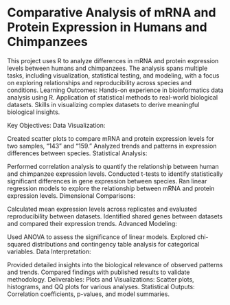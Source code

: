 # Comparative Analysis of mRNA and Protein Expression in Humans and Chimpanzees
This project uses R to analyze differences in mRNA and protein expression levels between humans and chimpanzees. The analysis spans multiple tasks, including visualization, statistical testing, and modeling, with a focus on exploring relationships and reproducibility across species and conditions.
Learning Outcomes:
Hands-on experience in bioinformatics data analysis using R.
Application of statistical methods to real-world biological datasets.
Skills in visualizing complex datasets to derive meaningful biological insights.


Key Objectives:
Data Visualization:

Created scatter plots to compare mRNA and protein expression levels for two samples, “143” and “159.”
Analyzed trends and patterns in expression differences between species.
Statistical Analysis:

Performed correlation analysis to quantify the relationship between human and chimpanzee expression levels.
Conducted t-tests to identify statistically significant differences in gene expression between species.
Ran linear regression models to explore the relationship between mRNA and protein expression levels.
Dimensional Comparisons:

Calculated mean expression levels across replicates and evaluated reproducibility between datasets.
Identified shared genes between datasets and compared their expression trends.
Advanced Modeling:

Used ANOVA to assess the significance of linear models.
Explored chi-squared distributions and contingency table analysis for categorical variables.
Data Interpretation:

Provided detailed insights into the biological relevance of observed patterns and trends.
Compared findings with published results to validate methodology.
Deliverables:
Plots and Visualizations:
Scatter plots, histograms, and QQ plots for various analyses.
Statistical Outputs:
Correlation coefficients, p-values, and model summaries.
